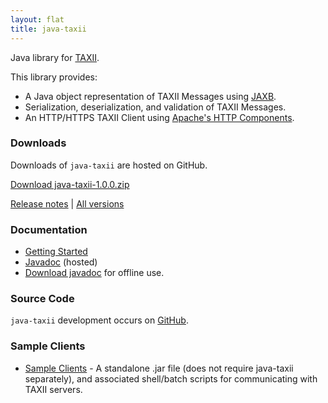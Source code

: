 ```yaml
---
layout: flat
title: java-taxii
---
```


Java library for <a href="http://taxii.mitre.org" target="_blank">TAXII</a>.

This library provides:

* A Java object representation of TAXII Messages using <a href="http://jaxb.java.net" target="_blank">JAXB</a>.
* Serialization, deserialization, and validation of TAXII Messages.
* An HTTP/HTTPS TAXII Client using <a href="http://hc.apache.org/index.html" target="_blank">Apache's HTTP Components</a>.        

### Downloads

Downloads of `java-taxii` are hosted on GitHub.

<a class="btn btn-success btn-lg" href="https://github.com/TAXIIProject/java-taxii/releases/download/v1.0.0/java-taxii-1.0.0.zip">Download java-taxii-1.0.0.zip</a>

[Release notes](https://github.com/TAXIIProject/java-taxii/releases/tag/v1.0.0)
| [All versions](https://github.com/TAXIIProject/java-taxii/releases)

### Documentation

* [Getting Started](getting-started)
* [Javadoc](javadoc) (hosted)
* [Download javadoc](https://github.com/TAXIIProject/java-taxii/releases/download/v1.0.0/java-taxii-1.0.0-javadoc.zip) for offline use.

### Source Code

`java-taxii` development occurs on [GitHub](https://github.com/TAXIIProject/java-taxii).

### Sample Clients

* [Sample Clients](client) - A standalone .jar file (does not require java-taxii
    separately), and associated shell/batch scripts for communicating with
    TAXII servers.
